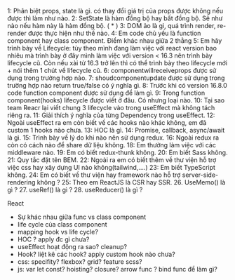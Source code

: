 1: Phân biệt props, state là gì. có thay đổi giá trị của props được không nếu được thì làm như nào.
2: SetState là hàm đồng bộ hay bất đồng bộ. Sẽ như nào nếu hàm này là hàm đồng bộ. ( * )
3: DOM ảo là gì, quá trình render, re-render được thực hiện như thế nào.
4: Em code chủ yếu là function component hay class component. Điểm khác nhau giữa 2 thằng
5: Em hãy trình bày về Lifecycle: tùy theo mình đang làm việc với react version bao nhiêu mà trình bày ở đây mình làm việc với version < 16.3 nên trình bày lifecycle cũ. Còn nếu xài từ 16.3 trở lên thì có thể trình bày theo lifecycle mới + nói thêm 1 chút về lifecycle cũ.
6: componentwillreceiveprops được sử dụng trong trường hợp nào.
7: shoudcomponentupdate được sử dụng trong trường hợp nào return true/false có ý nghĩa gì.
8: Trước khi có version 16.8.0 code function component được sử dụng để làm gì.
9: Trong function component(hooks) lifecycle được viết ở đâu. Có nhưng loại nào.
10: Tại sao team Reacr lại viết chung 3 lifecycle vào trong useEffect mà không tách riêng ra.
11: Giải thích ý nghĩa của từng Dependency trong useEffect.
12: Ngoài useEffect ra em còn biết về các hooks nào khác không, em đã custom 1 hooks nào chưa.
13: HOC là gì.
14: Promise, callback, async/await là gì.
15: Trình bày về lý do khi nào nên sử dụng redux.
16: Ngoài redux ra còn có cách nào để share dữ liệu không.
18: Em thường làm việc với các middleware nào.
19: Em có biết redux-thunk không.
20: Em biết Sass không.
21: Quy tắc đặt tên BEM.
22: Ngoài ra em có biết thêm về thư viện hỗ trợ việc css hay xây dựng UI nào không(tailwind,....)
23: Em biết TypeScript không.
24: Em có biết về thư viện hay framework nào hỗ trợ server-side-rendering không ?
25: Theo em ReactJS là CSR hay SSR.
26. UseMemo() là gì ?
27. useRef() là gì ?
28. useReducer() là gì ?

React
- Sự khác nhau giữa func vs class component
- life cycle của class component
- mapping hook vs life cycle?
- HOC ? apply đc gì chưa?
- useEffect hoạt động ra sao? cleanup?
- Hook? liệt kê các hook? apply custom hook nào chưa?
- css: specifity? flexbox? grid? feature scss?
- js: var let const? hoisting? closure? arrow func ? bind func để làm gì?